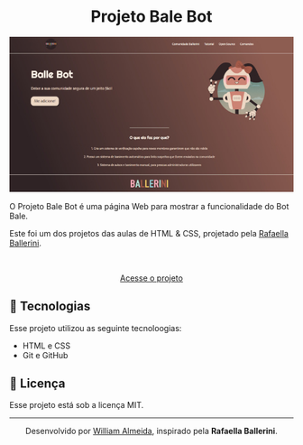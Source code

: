 # 

<h1 align="center"> Projeto Bale Bot </h1>

<p align="center">
   <img src="./assets/images/imagem-preview.jpg">
</p>

O Projeto Bale Bot é uma página Web para mostrar a funcionalidade do Bot Bale.
<br>

Este foi um dos projetos das aulas de HTML & CSS, projetado pela <a href="https://www.instagram.com/rafaballerini/">Rafaella Ballerini</a>.

<br>

<p align="center"><a href="https://willalmeid.github.io/aulas-rafaella-ballerini/landing-page/">Acesse o projeto</a></p>


## 🤖 Tecnologias

Esse projeto utilizou as seguinte tecnoloogias:
 - HTML e CSS
 - Git e GitHub

## 📃 Licença

Esse projeto está sob a licença MIT.

---

<p align="center">Desenvolvido por <a href="https://www.linkedin.com/in/william-almeida-74ab22302/">William Almeida</a>, inspirado pela <strong>Rafaella Ballerini</strong>.</p>
